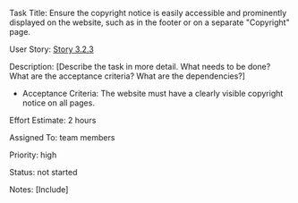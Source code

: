 Task Title: Ensure the copyright notice is easily accessible and prominently displayed on the website, such as in the 
footer or on a separate "Copyright" page.

User Story: [Story 3.2.3](../../stories/story_3.2.3.md)

Description: [Describe the task in more detail. What needs to be done? What are the acceptance criteria? What are the dependencies?]
* Acceptance Criteria: The website must have a clearly visible copyright notice on all pages.

Effort Estimate: 2 hours

Assigned To: team members

Priority: high

Status: not started

Notes: [Include]